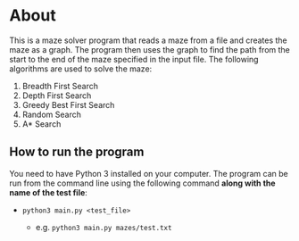 # About

This is a maze solver program that reads a maze from a file and creates the maze as a graph. The program then uses the graph to find the path from the start to the end of the maze specified in the input file. The following algorithms are used to solve the maze:

1. Breadth First Search
2. Depth First Search
3. Greedy Best First Search
4. Random Search
5. A* Search

## How to run the program

You need to have Python 3 installed on your computer. The program can be run from the command line using the following command **along with the name of the test file**:

- `python3 main.py <test_file>`

  - e.g. `python3 main.py mazes/test.txt`


